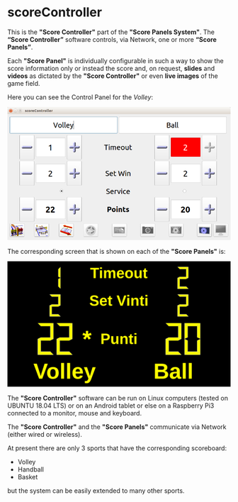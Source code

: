 # scoreController

This is the **"Score Controller"** part of the **"Score Panels System"**.
The **“Score Controller”** software controls, via Network, one or more **“Score Panels”**.

Each **"Score Panel"** is individually configurable in such a way to show the score information only or instead the score
and, on request, **slides** and **videos** as dictated by the **"Score Controller"** or even **live images** of the game field.

Here you can see the Control Panel for the _Volley_:

![Volley Score Controller Panel](/images/ScoreController.png)

The corresponding screen that is shown on each of the **"Score Panels"** is:

![Volley Score Panel](/images/ScorePanel.png)

The **"Score Controller"** software can be run on Linux computers (tested on UBUNTU 18.04 LTS) or on an Android tablet or else on a Raspberry Pi3 connected to a monitor, mouse and keyboard.

The **"Score Controller"** and the **"Score Panels"** communicate via Network (either wired or wireless).

At present there are only 3 sports that have the corresponding scoreboard:

* Volley
* Handball
* Basket

but the system can be easily extended to many other sports.
